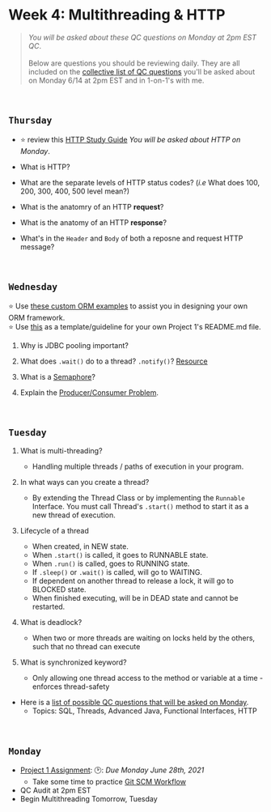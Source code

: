 # Week 4: Multithreading & HTTP
> *You will be asked about these QC questions on Monday at 2pm EST QC*. <br>
> <br>
> Below are questions you should be reviewing daily.  They are all included on the [collective list of QC questions](https://github.com/210517-Enterprise/demos/blob/main/week4/qc-questions.md) you'll be asked about on Monday 6/14 at 2pm EST and in 1-on-1's with me.

<br>

## `Thursday`
- :star: review this [HTTP Study Guide](https://github.com/210517-Enterprise/demos/blob/main/week4/notes/http-notes.md) *You will be asked about HTTP on Monday*.

- What is HTTP?

- What are the separate levels of HTTP status codes? (*i.e* What does 100, 200, 300, 400, 500 level mean?)

- What is the anatomry of an HTTP **request**?

- What is the anatomy of an HTTP **response**?

- What's in the `Header` and `Body` of both a reposne and request HTTP message?

<br>

## `Wednesday`
:star: Use [these custom ORM examples](https://github.com/210517-Enterprise/demos/tree/main/week4/custom-orm-examples) to assist you in designing your own ORM framework.<br>
:star: Use [this](https://github.com/210517-Enterprise/demos/blob/main/week4/p1-sample-readme.md) as a template/guideline for your own Project 1's README.md file.

1. Why is JDBC pooling important?

2. What does `.wait()` do to a thread? `.notify()`? [Resource](https://www.baeldung.com/java-wait-notify)

3. What is a [Semaphore](https://www.geeksforgeeks.org/semaphore-in-java/)?

4. Explain the [Producer/Consumer Problem](https://www.geeksforgeeks.org/producer-consumer-solution-using-threads-java/).

<br>

## `Tuesday`
1. What is multi-threading?
    + Handling multiple threads / paths of execution in your program.

2. In what ways can you create a thread?
   + By extending the Thread Class or by implementing the `Runnable` Interface. You must call Thread's `.start()` method to start it as a new thread of execution.

3. Lifecycle of a thread
    + When created, in NEW state.
    + When `.start()` is called, it goes to RUNNABLE state.
    + When `.run()` is called, goes to RUNNING state.
    + If `.sleep()` or `.wait()` is called, will go to WAITING.
    + If dependent on another thread to release a lock, it will go to BLOCKED state.
    + When finished executing, will be in DEAD state and cannot be restarted.

4. What is deadlock?
    + When two or more threads are waiting on locks held by the others, such that no thread can execute

5. What is synchronized keyword?
    + Only allowing one thread access to the method or variable at a time - enforces thread-safety

- Here is a [list of possible QC questions that will be asked on Monday](https://github.com/210517-Enterprise/demos/blob/main/week4/qc-questions.md).
    + Topics: SQL, Threads, Advanced Java, Functional Interfaces, HTTP
  
<br>

## `Monday`
- [Project 1 Assignment](https://github.com/210517-Enterprise/demos/blob/main/week4/project-1.md): 🕑: *Due Monday June 28th, 2021*
  - Take some time to practice [Git SCM Workflow](https://github.com/210517-Enterprise/demos/tree/main/week4/git-workshop)  
- QC Audit at 2pm EST
- Begin Multithreading Tomorrow, Tuesday

